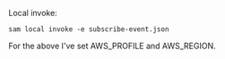 Local invoke:

```console
sam local invoke -e subscribe-event.json
```

For the above I've set AWS_PROFILE and AWS_REGION.
